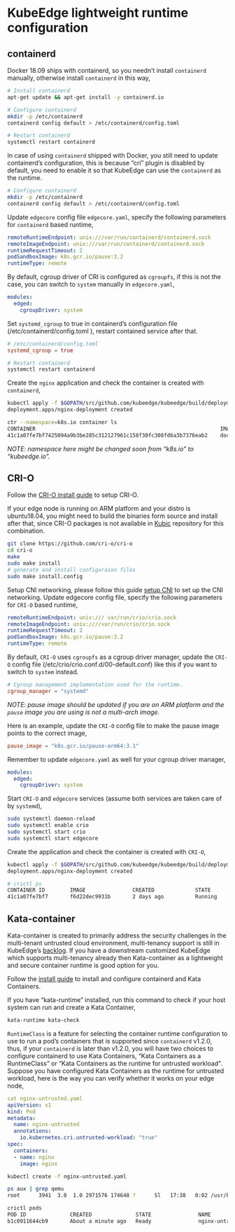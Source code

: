 # KubeEdge lightweight runtime configuration

## containerd

Docker 18.09 ships with containerd, so you needn’t install `containerd` manually, otherwise install `containerd` in this way,

```bash
# Install containerd
apt-get update && apt-get install -y containerd.io

# Configure containerd
mkdir -p /etc/containerd
containerd config default > /etc/containerd/config.toml

# Restart containerd
systemctl restart containerd
```

In case of using `containerd` shipped with Docker, you still need to update containerd’s configuration, this is because “cri” plugin is disabled by default, you need to enable it so that KubeEdge can use the `containerd` as the runtime.

```bash
# Configure containerd
mkdir -p /etc/containerd
containerd config default > /etc/containerd/config.toml
```

Update `edgecore` config file `edgecore.yaml`, specify the following parameters for `containerd` based runtime,

```yaml
remoteRuntimeEndpoint: unix:///var/run/containerd/containerd.sock
remoteImageEndpoint: unix:///var/run/containerd/containerd.sock
runtimeRequestTimeout: 2
podSandboxImage: k8s.gcr.io/pause:3.2
runtimeType: remote
```

By default, cgroup driver of CRI is configured as `cgroupfs`, if this is not the case, you can switch to `system` manually in `edgecore.yaml`,

```yaml
modules:
  edged:
    cgroupDriver: system
```

Set `systemd_cgroup` to true in containerd’s configuration file (/etc/containerd/config.toml ), restart contained service after that.

```toml
# /etc/containerd/config.toml
systemd_cgroup = true
```

```bash
# Restart containerd
systemctl restart containerd
```

Create the `nginx` application and check the container is created with `containerd`,

```bash
kubectl apply -f $GOPATH/src/github.com/kubeedge/kubeedge/build/deployment.yaml
deployment.apps/nginx-deployment created

ctr --namespace=k8s.io container ls
CONTAINER                                                           IMAGE                              RUNTIME
41c1a07fe7bf7425094a9b3be285c312127961c158f30fc308fd6a3b7376eab2    docker.io/library/nginx:1.15.12    io.containerd.runtime.v1.linux
```

*NOTE: namespace here might be changed soon from “k8s.io” to “kubeedge.io”.*




## CRI-O

Follow the [CRI-O install guide](https://github.com/cri-o/cri-o/blob/master/tutorials/setup.md) to setup CRI-O.

If your edge node is running on ARM platform and your distro is ubuntu18.04, you might need to build the binaries form source and install after that, since CRI-O packages is not available in [Kubic](https://build.opensuse.org/project/show/devel:kubic:libcontainers:stable) repository for this combination.

```bash
git clone https://github.com/cri-o/cri-o
cd cri-o
make
sudo make install
# generate and install configuraion files
sudo make install.config
```

Setup CNI networking, please follow this guide [setup CNI](https://github.com/cri-o/cri-o/blob/master/contrib/cni/README.md) to set up the CNI networking.
Update edgecore config file, specify the following parameters for `CRI-O` based runtime,

```yaml
remoteRuntimeEndpoint: unix:/// var/run/crio/crio.sock
remoteImageEndpoint: unix:////var/run/crio/crio.sock
runtimeRequestTimeout: 2
podSandboxImage: k8s.gcr.io/pause:3.2
runtimeType: remote
```

By default, `CRI-O` uses `cgroupfs` as a cgroup driver manager, update the `CRI-O` config file (/etc/crio/crio.conf.d/00-default.conf) like this if you want to switch to `system` instead.

```conf
# Cgroup management implementation used for the runtime.
cgroup_manager = "systemd"
```

*NOTE: pause image should be updated if you are on ARM platform and the `pause` image you are using is not a multi-arch image.*

Here is an example, update the `CRI-O` config file to make the pause image points to the correct image,
```conf
pause_image = "k8s.gcr.io/pause-arm64:3.1"
```

Remember to update `edgecore.yaml` as well for your cgroup driver manager,

```yaml
modules:
  edged:
    cgroupDriver: system
```

Start `CRI-O` and `edgecore` services (assume both services are taken care of by `systemd`),

```bash
sudo systemctl daemon-reload
sudo systemctl enable crio
sudo systemctl start crio
sudo systemctl start edgecore
```


Create the application and check the container is created with `CRI-O`,

```bash
kubectl apply -f $GOPATH/src/github.com/kubeedge/kubeedge/build/deployment.yaml
deployment.apps/nginx-deployment created

# crictl ps
CONTAINER ID        IMAGE               CREATED             STATE               NAME                ATTEMPT             POD ID
41c1a07fe7bf7       f6d22dec9931b       2 days ago          Running             nginx               0                   51f727498b06f
```

## Kata-container

Kata-container is created to primarily address the security challenges in the multi-tenant untrusted cloud environment, multi-tenancy support is still in KubeEdge’s [backlog](https://github.com/kubeedge/kubeedge/issues/268). If you have a downstream customized KubeEdge which supports multi-tenancy already then Kata-container as a lightweight and secure container runtime is good option for you.

Follow the [install guide]( https://github.com/kata-containers/documentation/blob/master/how-to/containerd-kata.md) to install and configure containerd and  Kata Containers.

If you have “kata-runtime” installed, run this command to check if your host system can run and create a Kata Container,
```bash
kata-runtime kata-check
```

`RuntimeClass` is a feature for selecting the container runtime configuration to use to run a pod’s containers that is supported since `containerd` v1.2.0, thus, if your `containerd` is later than  v1.2.0, you will have two choices to configure containerd to use Kata Containers, “Kata Containers as  a RuntimeClass” or “Kata Containers as the runtime for untrusted workload".
Suppose you have configured Kata Containers as the runtime for untrusted workload, here is the way you can verify whether it works on your edge node,

```yaml
cat nginx-untrusted.yaml
apiVersion: v1
kind: Pod
metadata:
  name: nginx-untrusted
  annotations:
    io.kubernetes.cri.untrusted-workload: "true"
spec:
  containers:
  - name: nginx
    image: nginx
```

```bash
kubectl create -f nginx-untrusted.yaml

ps aux | grep qemu
root      3941  3.0  1.0 2971576 174648 ?      Sl   17:38   0:02 /usr/bin/qemu-system-aarch64

crictl pods
POD ID              CREATED              STATE               NAME                NAMESPACE           ATTEMPT
b1c0911644cb9       About a minute ago   Ready               nginx-untrusted     default             0
```
